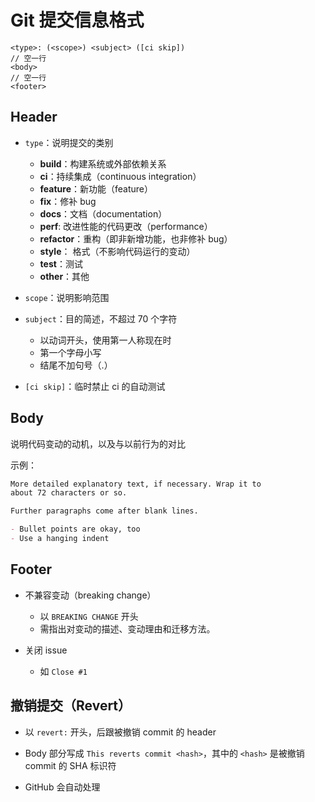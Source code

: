 # Git 提交信息格式

```
<type>: (<scope>) <subject> ([ci skip])
// 空一行
<body>
// 空一行
<footer>
```

## Header

- `type`：说明提交的类别

  - **build**：构建系统或外部依赖关系
  - **ci**：持续集成（continuous integration）
  - **feature**：新功能（feature）
  - **fix**：修补 bug
  - **docs**：文档（documentation）
  - **perf**: 改进性能的代码更改（performance）
  - **refactor**：重构（即非新增功能，也非修补 bug）
  - **style**： 格式（不影响代码运行的变动）
  - **test**：测试
  - **other**：其他

- `scope`：说明影响范围

- `subject`：目的简述，不超过 70 个字符

  - 以动词开头，使用第一人称现在时
  - 第一个字母小写
  - 结尾不加句号（.）

- `[ci skip]`：临时禁止 ci 的自动测试

## Body

说明代码变动的动机，以及与以前行为的对比

示例：

```markdown
More detailed explanatory text, if necessary. Wrap it to
about 72 characters or so. 

Further paragraphs come after blank lines.

- Bullet points are okay, too
- Use a hanging indent
```

## Footer

- 不兼容变动（breaking change）

  - 以 `BREAKING CHANGE` 开头
  - 需指出对变动的描述、变动理由和迁移方法。

- 关闭 issue

  - 如 `Close #1`

## 撤销提交（Revert）

- 以 `revert:` 开头，后跟被撤销 commit 的 header

- Body 部分写成 `This reverts commit <hash>`，其中的 `<hash>`
  是被撤销 commit 的 SHA 标识符

- GitHub 会自动处理

